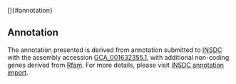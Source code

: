 []{#annotation}

Annotation
----------

The annotation presented is derived from annotation submitted to
[INSDC](http://www.insdc.org) with the assembly accession
[GCA\_001632355.1](http://www.ebi.ac.uk/ena/data/view/GCA_001632355.1),
with additional non-coding genes derived from
[Rfam](http://rfam.xfam.org/). For more details, please visit [INSDC
annotation
import](http://ensemblgenomes.org/info/data/insdc_annotation).

